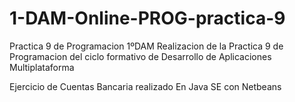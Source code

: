 # 1-DAM-Online-PROG-practica-9
Practica 9 de Programacion 1ºDAM
Realizacion de la Practica 9 de Programacion del ciclo formativo de Desarrollo de Aplicaciones Multiplataforma

Ejercicio de Cuentas Bancaria realizado En Java SE con Netbeans
